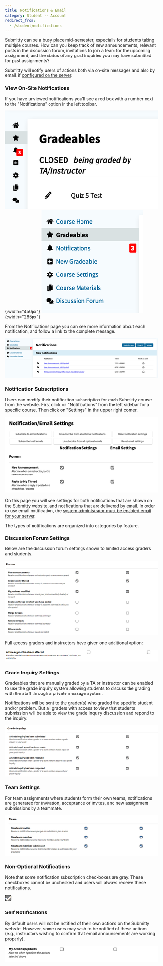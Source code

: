 ```yaml
---
title: Notifications & Email
category: Student -- Account
redirect_from:
  - /student/notifications
---
```


Submitty can be a busy place mid-semester, especially for students
taking multiple courses.  How can you keep track of new announcements,
relevant posts in the discussion forum, invitations to join a team for
the upcoming assignment, and the status of any grad inquiries you may
have submitted for past assignments?

Submitty will notify users of actions both via on-site messages and
also by email, if [configured on the server](/sysadmin/email_configuration).



### View On-Site Notifications

If you have unviewed notifications you'll see a red box with a number
next to the "Notifications" option in the left toolbar.

![](/images/notifications/notification_collapsed.png){:width="450px"}
![](/images/notifications/notification_expanded.png){:width="285px"}

From the Notifications page you can see more information about each
notification, and follow a link to the complete message.

![](/images/notifications/notification_page.png)


### Notification Subscriptions

Users can modify their notification subscription for each Submitty
course from the website.  First click on "Notifications" from the left
sidebar for a specific course.  Then click on "Settings" in the upper
right corner.

![](/images/notifications/notification_settings_page.PNG)

On this page you will see settings for both notifications that are
shown on the Submitty website, and notifications that are delivered by
email.  In order to use email notification, the
[system administrator must be enabled email for your server](/sysadmin/email_configuration).

The types of notifications are organized into categories by feature.


### Discussion Forum Settings

Below are the discussion forum settings shown to limited access graders
and students.

![](/images/notifications/forum_notification_settings.PNG)


Full access graders and instructors have given one additional option:

![](/images/notifications/forum_notification_settings_full.PNG)


### Grade Inquiry Settings

Gradeables that are manually graded by a TA or instructor can be
enabled to use the grade inquiry system allowing students to discuss
the grading with the staff through a private message system.

Notifications will be sent to the grader(s) who graded the specific
student and/or problem.  But all graders with access to view that
students submission will be able to view the grade inquiry discussion
and repond to the inquiry.

![](/images/notifications/grade_inquiry_notification_settings.PNG)


### Team Settings

For team assignments where students form their own teams,
notifications are generated for invitation, acceptance of invites, and
new assignment submissions by a teammate.

![](/images/notifications/team_notification_settings.PNG)


### Non-Optional Notifications

Note that some notification subscription checkboxes are gray.  These
checkboxes cannot be unchecked and users will always receive these
notifications.

![](/images/notifications/disabled_checkbox.PNG)


### Self Notifications

By default users will not be notified of their own actions on the
Submitty website.  However, some users may wish to be notified of
these actions (e.g., instructors wishing to confirm that email
announcements are working properly).

![](/images/notifications/self_notifications.png)

